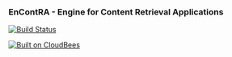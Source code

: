 ### EnContRA - Engine for Content Retrieval Applications

[![Build Status](https://encontra.ci.cloudbees.com/buildStatus/icon?job=encontra-drawing)](https://encontra.ci.cloudbees.com/job/encontra-drawing/)

[![Built on CloudBees](http://cloudbees.prod.acquia-sites.com/sites/default/files/styles/large/public/Button-Built-on-CB-1.png?itok=3Tnkun-C)](https://encontra.ci.cloudbees.com/)


